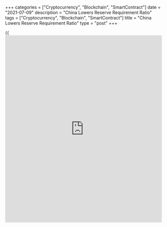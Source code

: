 +++
categories = ["Cryptocurrency", "Blockchain", "SmartContract"]
date = "2021-07-09"
description = "China Lowers Reserve Requirement Ratio"
tags = ["Cryptocurrency", "Blockchain", "SmartContract"]
title = "China Lowers Reserve Requirement Ratio"
type = "post"
+++

{{<iframe id="large-banner" src="https://www.bounty.group/#slide=26.0" width="100%" height="600" scrolling="no" style="border: 0px solid rgb(216, 221, 230); border-radius: 3px;">}}

China's central bank cut its reserve requirement ratio for major
commercial banks in order to increase the fund available for lending and
support economic growth.

The People's Bank of China said on Friday that it will cut the reserve
requirement ratio by 0.5 percentage points, with effect from July 15.
The bank had last reduced the RRR for major banks in March 2020.

The latest measure will release CNY 1 trillion of liquidity into the
system, the central bank said.

The PBoC is trying to nudge banks to lower lending rates without
shifting its broader [policy](https://www.fintechee.com/policy/) settings, such as its quantitative controls
on credit, Julian Evans-Pritchard, an economist at Capital Economics,
said. The near-term economic implications of the RRR cut are likely to
be small.

The RRR cut is the first clear sign that, with the withdrawal of last
year's stimulus essentially complete, the focus of [policy](https://www.fintechee.com/policy/)makers is
shifting towards managing structural strains, including the balance
sheet weakness of highly-indebted firms, the economist added.

In June, Chinese banks extended CNY 2.12 trillion loans, which was above
the expected level of CNY 1.8 trillion and May's CNY 1.5 trillion.

The broad M2 money supply increased 8.6 percent annually in June
compared to the expected rate of 8.2 percent.

For comments and feedback [contact](https://www.playgroundfx.com/contact/): editorial@rtt[news](https://www.letsplayfx.com/blog/forex-news-website/).com

[Economic News][1]

 **What parts of the world are seeing the best (and worst) economic
performances lately? Click[here][2] to check out our [Econ Scorecard][2]
and find out! See up-to-the-moment [ranking](https://www.playgroundfx.com/blog/crypto-exchange-ranking/)s for the best and worst
performers in [GDP][2], [unemployment rate][3], [inflation][4] and much
more.**

   1. www.rtt[news](https://www.letsplayfx.com/blog/forex-news-website/).com/Content/EconomicNews.aspx
   2. www.rtt[news](https://www.letsplayfx.com/blog/forex-news-website/).com/economic-scorecard/world-rank/GDP/highest-performance.aspx
   3. www.rtt[news](https://www.letsplayfx.com/blog/forex-news-website/).com/economic-scorecard/world-rank/unemployment-rate/lowest-performance.aspx
   4. www.rtt[news](https://www.letsplayfx.com/blog/forex-news-website/).com/economic-scorecard/world-rank/CPI/highest-performance.aspx